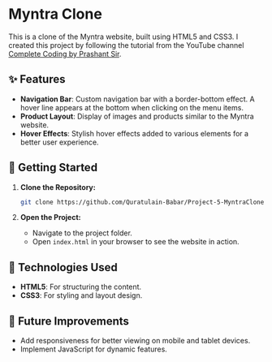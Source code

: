 # Myntra Clone

This is a clone of the Myntra website, built using HTML5 and CSS3. I created this project by following the tutorial from the YouTube channel [Complete Coding by Prashant Sir](https://youtu.be/OpWjt_wbV4E?si=Iz1XElxkoo6shQl6).

## ✨ Features

- **Navigation Bar**: Custom navigation bar with a border-bottom effect. A hover line appears at the bottom when clicking on the menu items.
- **Product Layout**: Display of images and products similar to the Myntra website.
- **Hover Effects**: Stylish hover effects added to various elements for a better user experience.

## 🚀 Getting Started

1. **Clone the Repository:**
   ```bash
   git clone https://github.com/Quratulain-Babar/Project-5-MyntraClone
   ```

2. **Open the Project:**
   - Navigate to the project folder.
   - Open `index.html` in your browser to see the website in action.

## 🔧 Technologies Used

- **HTML5**: For structuring the content.
- **CSS3**: For styling and layout design.

## 📌 Future Improvements

- Add responsiveness for better viewing on mobile and tablet devices.
- Implement JavaScript for dynamic features.

